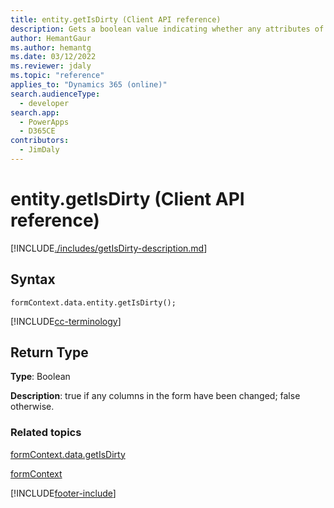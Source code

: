```yaml
---
title: entity.getIsDirty (Client API reference)
description: Gets a boolean value indicating whether any attributes of the entity have been modified.
author: HemantGaur
ms.author: hemantg
ms.date: 03/12/2022
ms.reviewer: jdaly
ms.topic: "reference"
applies_to: "Dynamics 365 (online)"
search.audienceType: 
  - developer
search.app: 
  - PowerApps
  - D365CE
contributors:
  - JimDaly
---
```

# entity.getIsDirty (Client API reference)



[!INCLUDE[./includes/getIsDirty-description.md](./includes/getIsDirty-description.md)]

## Syntax

`formContext.data.entity.getIsDirty();`

[!INCLUDE[cc-terminology](../../../../data-platform/includes/cc-terminology.md)]

## Return Type

**Type**: Boolean

**Description**: true if any columns in the form have been changed; false otherwise.

### Related topics

[formContext.data.getIsDirty](../formContext-data/getIsDirty.md)

[formContext](../../clientapi-form-context.md)



[!INCLUDE[footer-include](../../../../../includes/footer-banner.md)]